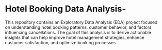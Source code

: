 # Hotel Booking Data Analysis-

This repository contains an Exploratory Data Analysis (EDA) project focused on understanding hotel booking patterns, customer behavior, and factors influencing cancellations. The goal of this analysis is to derive actionable insights that can help improve hotel management strategies, enhance customer satisfaction, and optimize booking processes.
